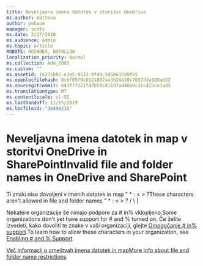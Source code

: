 ```yaml
---
title: Neveljavna imena datotek v storitvi OneDrive
ms.author: matteva
author: pebaum
manager: scotv
ms.date: 2/27/2018
ms.audience: Admin
ms.topic: article
ROBOTS: NOINDEX, NOFOLLOW
localization_priority: Normal
ms.collection: Adm_O365
ms.custom: ''
ms.assetid: 1e27cb97-e3e5-4533-9f49-585b63399fb5
ms.openlocfilehash: 0cbf05f9c0121867aa3b24a10c7037d3a189ad22
ms.sourcegitcommit: b43f77221f47b50c41197a448a9c26c423ce1ad5
ms.translationtype: MT
ms.contentlocale: sl-SI
ms.lasthandoff: 11/15/2019
ms.locfileid: "36498215"
---
```

# <a name="invalid-file-and-folder-names-in-onedrive-and-sharepoint"></a><span data-ttu-id="5b88d-102">Neveljavna imena datotek in map v storitvi OneDrive in SharePoint</span><span class="sxs-lookup"><span data-stu-id="5b88d-102">Invalid file and folder names in OneDrive and SharePoint</span></span>

<span data-ttu-id="5b88d-103">Ti znaki niso dovoljeni v imenih datotek in map " \* : \< \> ?</span><span class="sxs-lookup"><span data-stu-id="5b88d-103">These characters aren't allowed in file and folder names " \* : \< \> ?</span></span> <span data-ttu-id="5b88d-104">/ \ |</span><span class="sxs-lookup"><span data-stu-id="5b88d-104"></span></span> 
  
<span data-ttu-id="5b88d-105">Nekatere organizacije še nimajo podpore za # in% vklopljeno.</span><span class="sxs-lookup"><span data-stu-id="5b88d-105">Some organizations don't yet have support for # and % turned on.</span></span> <span data-ttu-id="5b88d-106">Če želite izvedeti, kako dovoliti te znake v vaši organizaciji, glejte [Omogočanje # in% support](https://go.microsoft.com/fwlink/?linkid=862611).</span><span class="sxs-lookup"><span data-stu-id="5b88d-106">To learn how to allow these characters in your organization, see [Enabling # and % Support](https://go.microsoft.com/fwlink/?linkid=862611).</span></span> 
  
[<span data-ttu-id="5b88d-107">Več informacij o omejitvah imena datotek in map</span><span class="sxs-lookup"><span data-stu-id="5b88d-107">More info about file and folder name restrictions</span></span>](https://go.microsoft.com/fwlink/?linkid=866430)
  

